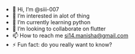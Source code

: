 - 👋 Hi, I’m @siii-007
- 👀 I’m interested in alot of thing 
- 🌱 I’m currently learning python
- 💞️ I’m looking to collaborate on flutter
- 📫 How to reach me si14.manisha@gmail.com
- ⚡ Fun fact: do you really want to know?

<!---
siii-007/siii-007 is a ✨ special ✨ repository because its `README.md` (this file) appears on your GitHub profile.
You can click the Preview link to take a look at your changes.
--->
